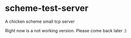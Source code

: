 scheme-test-server
==================

A chicken scheme small tcp server

Right now is a not working version. Please come back later :) 
